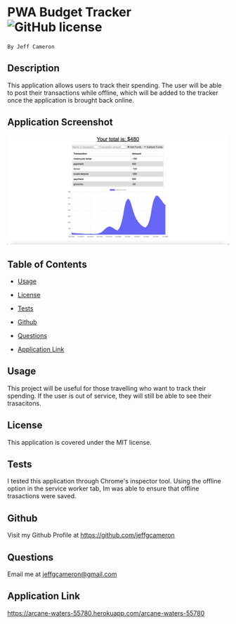 # PWA Budget Tracker ![GitHub license](https://img.shields.io/badge/license-MIT-blue.svg)
    By Jeff Cameron

## Description
This application allows users to track their spending. The user will be able to post their transactions while offline, which will be added to the tracker once the application is brought back online.

## Application Screenshot
![PWA Budget Tracker](./public/images/screenshot.png)

## Table of Contents

* [Usage](#usage)


* [License](#license)


* [Tests](#test)


* [Github](#github)


* [Questions](#questions)


* [Application Link](#application-link)


## Usage
This project will be useful for those travelling who want to track their spending. If the user is out of service, they will still be able to see their trasacitons. 

## License
This application is covered under the MIT license.


## Tests
I tested this application through Chrome's inspector tool. Using the offline option in the service worker tab, Im was able to ensure that offline trasactions were saved.

## Github
Visit my Github Profile at https://github.com/jeffgcameron

## Questions 
Email me at jeffgcameron@gmail.com

## Application Link
https://arcane-waters-55780.herokuapp.com/arcane-waters-55780

